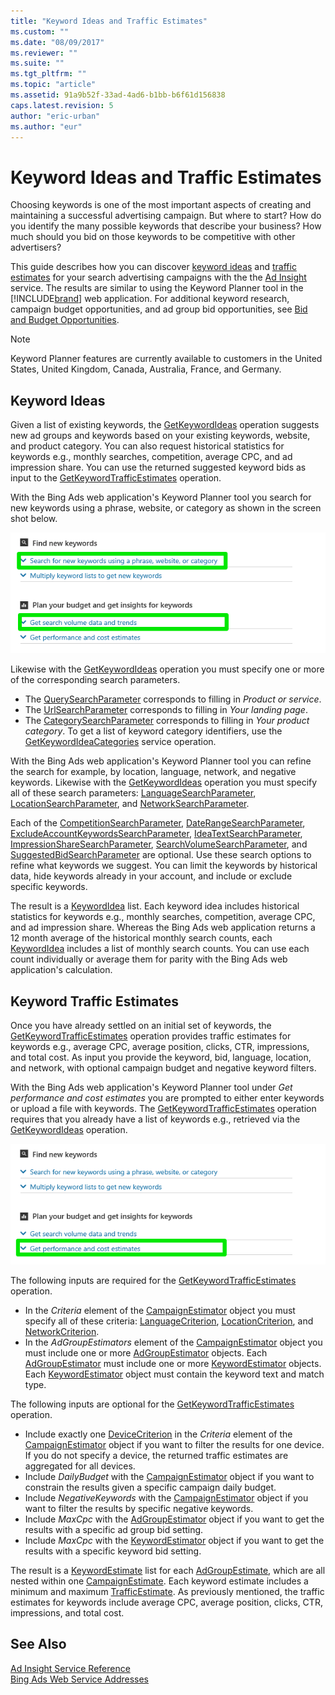 ```yaml
---
title: "Keyword Ideas and Traffic Estimates"
ms.custom: ""
ms.date: "08/09/2017"
ms.reviewer: ""
ms.suite: ""
ms.tgt_pltfrm: ""
ms.topic: "article"
ms.assetid: 91a9b52f-33ad-4ad6-b1bb-b6f61d156838
caps.latest.revision: 5
author: "eric-urban"
ms.author: "eur"
---
```

# Keyword Ideas and Traffic Estimates
Choosing keywords is one of the most important aspects of creating and maintaining a successful advertising campaign. But where to start? How do you identify the many possible keywords that describe your business? How much should you bid on those keywords to be competitive with other advertisers?

This guide describes how you can discover [keyword ideas](#keywordideas) and [traffic estimates](#keywordtrafficestimates) for your search advertising campaigns with the the [Ad Insight](https://msdn.microsoft.com/library/bing-ads-ad-insight-service-reference.aspx) service. The results are similar to using the Keyword Planner tool in the [!INCLUDE[brand](../concepts/includes/brand.md)] web application. For additional keyword research, campaign budget opportunities, and ad group bid opportunities, see [Bid and Budget Opportunities](../concepts/budget-and-bid-opportunities.md). 

> [!NOTE]
> Keyword Planner features are currently available to customers in the United States, United Kingdom, Canada, Australia, France, and Germany.

## <a name="keywordideas"></a>Keyword Ideas
Given a list of existing keywords, the [GetKeywordIdeas](https://msdn.microsoft.com/library/bing-ads-ad-insight-getkeywordideas.aspx) operation suggests new ad groups and keywords based on your existing keywords, website, and product category. You can also request historical statistics for keywords e.g., monthly searches, competition, average CPC, and ad impression share. You can use the returned suggested keyword bids as input to the [GetKeywordTrafficEstimates](https://msdn.microsoft.com/library/bing-ads-ad-insight-getkeywordtrafficestimates.aspx) operation.

With the Bing Ads web application's Keyword Planner tool you search for new keywords using a phrase, website, or category as shown in the screen shot below.
 
![GetKeywordIdeas to Keyword Planner UI](../concepts/media/getkeywordideas-to-keyword-planner-ui.png)

Likewise with the [GetKeywordIdeas](https://msdn.microsoft.com/library/bing-ads-ad-insight-getkeywordideas.aspx) operation you must specify one or more of the corresponding search parameters.
-  The [QuerySearchParameter](https://msdn.microsoft.com/library/bing-ads-ad-insight-querysearchparameter.aspx) corresponds to filling in *Product or service*.
-  The [UrlSearchParameter](https://msdn.microsoft.com/library/bing-ads-ad-insight-urlsearchsearchparameter.aspx) corresponds to filling in *Your landing page*.
-  The [CategorySearchParameter](https://msdn.microsoft.com/library/bing-ads-ad-insight-categorysearchparameter.aspx) corresponds to filling in *Your product category*. To get a list of keyword category identifiers, use the [GetKeywordIdeaCategories](https://msdn.microsoft.com/library/bing-ads-ad-insight-getkeywordideacategories.aspx) service operation.

With the Bing Ads web application's Keyword Planner tool you can refine the search for example, by location, language, network, and negative keywords. Likewise with the [GetKeywordIdeas](https://msdn.microsoft.com/library/bing-ads-ad-insight-getkeywordideas.aspx) operation you must specify all of these search parameters: [LanguageSearchParameter](https://msdn.microsoft.com/library/bing-ads-ad-insight-languagesearchparameter.aspx), [LocationSearchParameter](https://msdn.microsoft.com/library/bing-ads-ad-insight-locationsearchparameter.aspx), and [NetworkSearchParameter](https://msdn.microsoft.com/library/bing-ads-ad-insight-networksearchparameter.aspx). 

Each of the [CompetitionSearchParameter](https://msdn.microsoft.com/library/bing-ads-ad-insight-competitionsearchparameter.aspx), [DateRangeSearchParameter](https://msdn.microsoft.com/library/bing-ads-ad-insight-daterangesearchparameter.aspx), [ExcludeAccountKeywordsSearchParameter](https://msdn.microsoft.com/library/bing-ads-ad-insight-excludeaccountkeywordssearchparameter.aspx), [IdeaTextSearchParameter](https://msdn.microsoft.com/library/bing-ads-ad-insight-ideatextsearchparameter.aspx), [ImpressionShareSearchParameter](https://msdn.microsoft.com/library/bing-ads-ad-insight-impressionsharesearchparameter.aspx), [SearchVolumeSearchParameter](https://msdn.microsoft.com/library/bing-ads-ad-insight-searchvolumesearchparameter.aspx), and [SuggestedBidSearchParameter](https://msdn.microsoft.com/library/bing-ads-ad-insight-suggestedbidsearchparameter.aspx) are optional. Use these search options to refine what keywords we suggest. You can limit the keywords by historical data, hide keywords already in your account, and include or exclude specific keywords.

The result is a [KeywordIdea](https://msdn.microsoft.com/library/bing-ads-ad-insight-keywordidea.aspx) list. Each keyword idea includes historical statistics for keywords e.g., monthly searches, competition, average CPC, and ad impression share. Whereas the Bing Ads web application returns a 12 month average of the historical monthly search counts, each [KeywordIdea](https://msdn.microsoft.com/library/bing-ads-ad-insight-keywordidea.aspx) includes a list of monthly search counts. You can use each count individually or average them for parity with the Bing Ads web application's calculation.

## <a name="keywordtrafficestimates"></a>Keyword Traffic Estimates
Once you have already settled on an initial set of keywords, the [GetKeywordTrafficEstimates](https://msdn.microsoft.com/library/bing-ads-ad-insight-getkeywordtrafficestimates.aspx) operation provides traffic estimates for keywords e.g., average CPC, average position, clicks, CTR, impressions, and total cost. As input you provide the keyword, bid, language, location, and network, with optional campaign budget and negative keyword filters.

With the Bing Ads web application's Keyword Planner tool under *Get performance and cost estimates* you are prompted to either enter keywords or upload a file with keywords. The [GetKeywordTrafficEstimates](https://msdn.microsoft.com/library/bing-ads-ad-insight-getkeywordtrafficestimates.aspx) operation requires that you already have a list of keywords e.g., retrieved via the [GetKeywordIdeas](https://msdn.microsoft.com/library/bing-ads-ad-insight-getkeywordideas.aspx) operation. 

![GetKeywordTrafficEstimates to Keyword Planner UI](../concepts/media/getkeywordtrafficestimates-to-keyword-planner-ui.png)

The following inputs are required for the [GetKeywordTrafficEstimates](https://msdn.microsoft.com/library/bing-ads-ad-insight-getkeywordtrafficestimates.aspx) operation.
-  In the *Criteria* element of the [CampaignEstimator](https://msdn.microsoft.com/library/bing-ads-ad-insight-campaignestimator.aspx) object you must specify all of these criteria: [LanguageCriterion](https://msdn.microsoft.com/library/bing-ads-ad-insight-languagecriterion.aspx), [LocationCriterion](https://msdn.microsoft.com/library/bing-ads-ad-insight-locationcriterion.aspx), and [NetworkCriterion](https://msdn.microsoft.com/library/bing-ads-ad-insight-networkcriterion.aspx).
- In the *AdGroupEstimators* element of the [CampaignEstimator](https://msdn.microsoft.com/library/bing-ads-ad-insight-campaignestimator.aspx) object you must include one or more [AdGroupEstimator](https://msdn.microsoft.com/library/bing-ads-ad-insight-adgroupestimator.aspx) objects. Each [AdGroupEstimator](https://msdn.microsoft.com/library/bing-ads-ad-insight-adgroupestimator.aspx) must include one or more [KeywordEstimator](https://msdn.microsoft.com/library/bing-ads-ad-insight-keywordestimator.aspx) objects. Each [KeywordEstimator](https://msdn.microsoft.com/library/bing-ads-ad-insight-keywordestimator.aspx) object must contain the keyword text and match type.

The following inputs are optional for the [GetKeywordTrafficEstimates](https://msdn.microsoft.com/library/bing-ads-ad-insight-getkeywordtrafficestimates.aspx) operation.
- Include exactly one [DeviceCriterion](https://msdn.microsoft.com/library/bing-ads-ad-insight-devicecriterion.aspx) in the *Criteria* element of the [CampaignEstimator](https://msdn.microsoft.com/library/bing-ads-ad-insight-campaignestimator.aspx) object if you want to filter the results for one device. If you do not specify a device, the returned traffic estimates are aggregated for all devices.
- Include *DailyBudget* with the [CampaignEstimator](https://msdn.microsoft.com/library/bing-ads-ad-insight-campaignestimator.aspx) object if you want to constrain the results given a specific campaign daily budget.
- Include *NegativeKeywords* with the [CampaignEstimator](https://msdn.microsoft.com/library/bing-ads-ad-insight-campaignestimator.aspx) object if you want to filter the results by specific negative keywords.
- Include *MaxCpc* with the [AdGroupEstimator](https://msdn.microsoft.com/library/bing-ads-ad-insight-adgroupestimator.aspx) object if you want to get the results with a specific ad group bid setting.
- Include *MaxCpc* with the [KeywordEstimator](https://msdn.microsoft.com/library/bing-ads-ad-insight-keywordestimator.aspx) object if you want to get the results with a specific keyword bid setting.

The result is a [KeywordEstimate](https://msdn.microsoft.com/library/bing-ads-ad-insight-keywordestimate.aspx) list for each [AdGroupEstimate](https://msdn.microsoft.com/library/bing-ads-ad-insight-adgroupestimate.aspx), which are all nested within one [CampaignEstimate](https://msdn.microsoft.com/library/bing-ads-ad-insight-campaignestimate.aspx). Each keyword estimate includes a minimum and maximum [TrafficEstimate](https://msdn.microsoft.com/library/bing-ads-ad-insight-trafficestimate.aspx). As previously mentioned, the traffic estimates for keywords include average CPC, average position, clicks, CTR, impressions, and total cost.

## See Also
[Ad Insight Service Reference](https://msdn.microsoft.com/library/bing-ads-ad-insight-service-reference.aspx)  
[Bing Ads Web Service Addresses](../concepts/bing-ads-web-service-addresses.md)  
